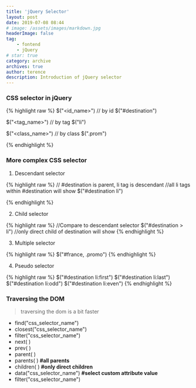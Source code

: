 ```yaml
---
title: 'jQuery Selector'
layout: post
date: 2019-07-08 08:44
# image: /assets/images/markdown.jpg
headerImage: false
tag:
    - fontend
    - jQuery
# star: true
category: archive
archives: true
author: terence
description: Introduction of jQuery selector
---
```


### CSS selector in jQuery

{% highlight raw %}
$("<id_name>") // by id
$("#destination")

$("<tag_name>") // by tag
$("li")

$("<class_name>") // by class
$(".prom")

{% endhighlight %}


### More complex CSS selector

1. Descendant selector 

{% highlight raw %}
// #destination is parent, li tag is descendant
//all li tags within #destination will show
$("#destination li")

{% endhighlight %}

2. Child selector

{% highlight raw %}
//Compare to descendant selector
$("#destination > li") //only direct child of destination will show
{% endhighlight %}

3. Multiple selector

{% highlight raw %}
$("#france, .promo") 
{% endhighlight %}

4. Pseudo selector

{% highlight raw %}
$("#destination li:first")
$("#destination li:last")
$("#destination li:odd")
$("#destination li:even")
{% endhighlight %}

<div class="breaker"></div>

### Traversing the DOM

> traversing the dom is a bit faster 

- find("css_selector_name")
- closest("css_selector_name")
- filter("css_selector_name")
- next( )
- prev( )
- parent( )
- parents( ) **#all parents**
- children( ) **#only direct children**
- data("css_selector_name") **#select custom attribute value**
- filter("css_selector_name") 